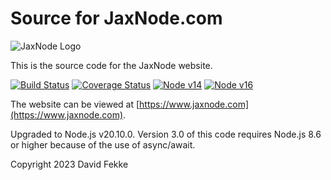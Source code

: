 # Source for JaxNode.com

![JaxNode Logo](https://www.jaxnode.com/images/jaxnodejs.png)

This is the source code for the JaxNode website.

[![Build Status](https://travis-ci.org/davidfekke/jaxnode.svg?branch=release)](https://travis-ci.org/davidfekke/jaxnode)
[![Coverage Status](https://coveralls.io/repos/github/davidfekke/jaxnode/badge.svg?branch=master)](https://coveralls.io/github/davidfekke/jaxnode?branch=master)
[![Node v14](http://img.shields.io/badge/node-v14.17.3-brightgreen.svg)](https://nodejs.org)
[![Node v16](http://img.shields.io/badge/node-v16.4.2-brightgreen.svg)](https://nodejs.org)

The website can be viewed at [https://www.jaxnode.com](https://www.jaxnode.com).

Upgraded to Node.js v20.10.0. Version 3.0 of this code requires Node.js 8.6 or higher because of the use of async/await.

Copyright 2023 David Fekke

